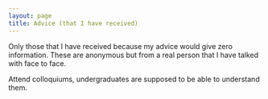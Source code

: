 ```yaml
---
layout: page
title: Advice (that I have received)
---
```


Only those that I have received because my advice would give zero information. These are anonymous but from a real person that I have talked with face to face.

Attend colloquiums, undergraduates are supposed to be able to understand them.